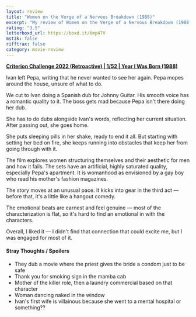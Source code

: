 ```yaml
---
layout: review
title: "Women on the Verge of a Nervous Breakdown (1988)"
excerpt: "My review of Women on the Verge of a Nervous Breakdown (1988)"
rating: "3.5"
letterboxd_url: https://boxd.it/6mp47V
mst3k: false
rifftrax: false
category: movie-review
---
```


<b><a href="https://boxd.it/q4PJa/detail" rel="nofollow">Criterion Challenge 2022 (Retroactive) | 1/52 | Year I Was Born (1988)</a></b>

Ivan left Pepa, writing that he never wanted to see her again. Pepa mopes around the house, unsure of what to do.

We cut to Ivan doing a Spanish dub for Johnny Guitar. His smooth voice has a romantic quality to it. The boss gets mad because Pepa isn't there doing her dub.

She has to do dubs alongside Ivan's words, reflecting her current situation. After passing out, she goes home.

She puts sleeping pills in her shake, ready to end it all. But starting with setting her bed on fire, she keeps running into obstacles that keep her from going through with it.

The film explores women structuring themselves and their aesthetic for men and how it fails. The sets have an artificial, highly saturated quality, especially Pepa's apartment. It is womanhood as envisioned by a gay boy who read his mother's fashion magazines.

The story moves at an unusual pace. It kicks into gear in the third act — before that, it's a little like a hangout comedy.

The emotional beats are earnest and feel genuine — most of the characterization is flat, so it's hard to find an emotional in with the characters.

Overall, I liked it — I didn't find that connection that could excite me, but I was engaged for most of it.

#### Stray Thoughts / Spoilers

- They dub a movie where the priest gives the bride a condom just to be safe
- Thank you for smoking sign in the mamba cab
- Mother of the killer role, then a laundry commercial based on that character
- Woman dancing naked in the window
- Ivan's first wife is villainous because she went to a mental hospital or something??
